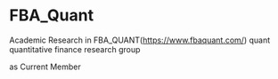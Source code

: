# FBA_Quant

Academic Research in FBA_QUANT(https://www.fbaquant.com/) quant quantitative finance research group

as Current Member
